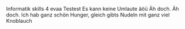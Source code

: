 Informatik skills 4 evaa
Testest
Es kann keine Umlaute äöü
Äh doch.
Äh doch.
Ich hab ganz schön Hunger, gleich gibts Nudeln mit ganz viel Knoblauch